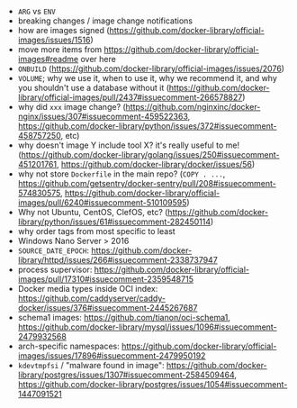 - `ARG` vs `ENV`
- breaking changes / image change notifications
- how are images signed (https://github.com/docker-library/official-images/issues/1516)
- move more items from https://github.com/docker-library/official-images#readme over here
- `ONBUILD` (https://github.com/docker-library/official-images/issues/2076)
- `VOLUME`; why we use it, when to use it, why we recommend it, and why you shouldn't use a database without it (https://github.com/docker-library/official-images/pull/2437#issuecomment-266578827)
- why did `xxx` image change? (https://github.com/nginxinc/docker-nginx/issues/307#issuecomment-459522363, https://github.com/docker-library/python/issues/372#issuecomment-458757250, etc)
- why doesn't image Y include tool X?  it's really useful to me!  (https://github.com/docker-library/golang/issues/250#issuecomment-451201761, https://github.com/docker-library/docker/issues/56)
- why not store `Dockerfile` in the main repo? (`COPY . ...`, https://github.com/getsentry/docker-sentry/pull/208#issuecomment-574830575, https://github.com/docker-library/official-images/pull/6240#issuecomment-510109595)
- Why not Ubuntu, CentOS, ClefOS, etc? (https://github.com/docker-library/python/issues/61#issuecomment-282450114)
- why order tags from most specific to least
- Windows Nano Server > 2016
- `SOURCE_DATE_EPOCH`: https://github.com/docker-library/httpd/issues/266#issuecomment-2338737947
- process supervisor: https://github.com/docker-library/official-images/pull/17310#issuecomment-2359548715
- Docker media types inside OCI index: https://github.com/caddyserver/caddy-docker/issues/376#issuecomment-2445267687
- schema1 images: https://github.com/tianon/oci-schema1, https://github.com/docker-library/mysql/issues/1096#issuecomment-2479932568
- arch-specific namespaces: https://github.com/docker-library/official-images/issues/17896#issuecomment-2479950192
- `kdevtmpfsi` / "malware found in image": https://github.com/docker-library/postgres/issues/1307#issuecomment-2584509464, https://github.com/docker-library/postgres/issues/1054#issuecomment-1447091521
